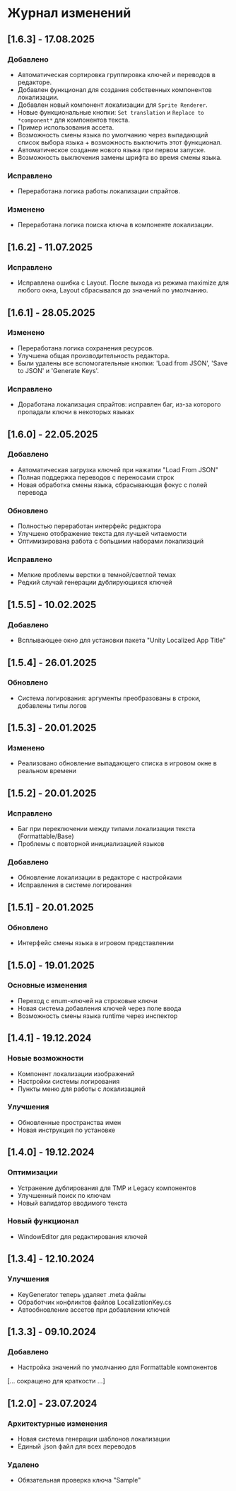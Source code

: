 # Журнал изменений

## [1.6.3] - 17.08.2025
### Добавлено
- Автоматическая сортировка группировка ключей и переводов в редакторе.
- Добавлен функционал для создания собственных компонентов локализации.
- Добавлен новый компонент локализации для `Sprite Renderer`.
- Новые функциональные кнопки: `Set translation` и `Replace to *component*` для компонентов текста.
- Пример использования ассета.
- Возможность смены языка по умолчанию через выпадающий список выбора языка + возможность выключить этот функционал.
- Автоматическое создание нового языка при первом запуске.
- Возможность выключения замены шрифта во время смены языка.

### Исправлено
- Переработана логика работы локализации спрайтов.

### Изменено
- Переработана логика поиска ключа в компоненте локализации.

## [1.6.2] - 11.07.2025
### Исправлено
- Исправлена ошибка с Layout. После выхода из режима maximize для любого окна, Layout сбрасывался до значений по умолчанию.

## [1.6.1] - 28.05.2025
### Изменено
- Переработана логика сохранения ресурсов. 
- Улучшена общая производительность редактора.
- Были удалены все вспомогательные кнопки: 'Load from JSON', 'Save to JSON' и 'Generate Keys'.

### Исправлено
- Доработана локализация спрайтов: исправлен баг, из-за которого пропадали ключи в некоторых языках

## [1.6.0] - 22.05.2025
### Добавлено
- Автоматическая загрузка ключей при нажатии "Load From JSON"
- Полная поддержка переводов с переносами строк
- Новая обработка смены языка, сбрасывающая фокус с полей перевода

### Обновлено
- Полностью переработан интерфейс редактора
- Улучшено отображение текста для лучшей читаемости
- Оптимизирована работа с большими наборами локализаций

### Исправлено
- Мелкие проблемы верстки в темной/светлой темах
- Редкий случай генерации дублирующихся ключей

## [1.5.5] - 10.02.2025
### Добавлено
- Всплывающее окно для установки пакета "Unity Localized App Title"

## [1.5.4] - 26.01.2025
### Обновлено
- Система логирования: аргументы преобразованы в строки, добавлены типы логов

## [1.5.3] - 20.01.2025
### Изменено
- Реализовано обновление выпадающего списка в игровом окне в реальном времени

## [1.5.2] - 20.01.2025
### Исправлено
- Баг при переключении между типами локализации текста (Formattable/Base)
- Проблемы с повторной инициализацией языков

### Добавлено
- Обновление локализации в редакторе с настройками
- Исправления в системе логирования

## [1.5.1] - 20.01.2025
### Обновлено
- Интерфейс смены языка в игровом представлении

## [1.5.0] - 19.01.2025
### Основные изменения
- Переход с enum-ключей на строковые ключи
- Новая система добавления ключей через поле ввода
- Возможность смены языка runtime через инспектор

## [1.4.1] - 19.12.2024
### Новые возможности
- Компонент локализации изображений
- Настройки системы логирования
- Пункты меню для работы с локализацией

### Улучшения
- Обновленные пространства имен
- Новая инструкция по установке

## [1.4.0] - 19.12.2024
### Оптимизации
- Устранение дублирования для TMP и Legacy компонентов
- Улучшенный поиск по ключам
- Новый валидатор вводимого текста

### Новый функционал
- WindowEditor для редактирования ключей

## [1.3.4] - 12.10.2024
### Улучшения
- KeyGenerator теперь удаляет .meta файлы
- Обработчик конфликтов файлов LocalizationKey.cs
- Автообновление ассетов при добавлении ключей

## [1.3.3] - 09.10.2024
### Добавлено
- Настройка значений по умолчанию для Formattable компонентов

[... сокращено для краткости ...]

## [1.2.0] - 23.07.2024
### Архитектурные изменения
- Новая система генерации шаблонов локализации
- Единый .json файл для всех переводов

### Удалено
- Обязательная проверка ключа "Sample"